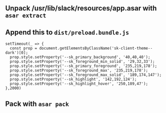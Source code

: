## Unpack /usr/lib/slack/resources/app.asar with `asar extract`

## Append this to `dist/preload.bundle.js`

```
setTimeout(_ => {
  const prop = document.getElementsByClassName('sk-client-theme--dark')[0];
  prop.style.setProperty('--sk_primary_background', '40,40,40');
  prop.style.setProperty('--sk_foreground_min_solid', '29,32,33');
  prop.style.setProperty('--sk_primary_foreground', '235,219,178');
  prop.style.setProperty('--sk_foreground_max', '235,219,178');
  prop.style.setProperty('--sk_foreground_max_solid', '189,174,147');
  prop.style.setProperty('--sk_highlight', '142,192,124');
  prop.style.setProperty('--sk_highlight_hover', '250,189,47');
},2000)
```

## Pack with `asar pack`
